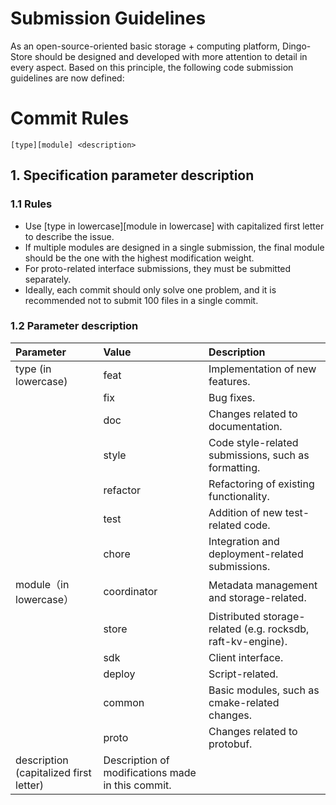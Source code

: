 # Submission Guidelines

As an open-source-oriented basic storage + computing platform, Dingo-Store should be designed and developed with more attention to detail in every aspect. Based on this principle, the following code submission guidelines are now defined:


# Commit Rules

```shell
[type][module] <description>
```

## 1. Specification parameter description

### 1.1 Rules

- Use [type in lowercase][module in lowercase] with capitalized first letter to describe the issue.
- If multiple modules are designed in a single submission, the final module should be the one with the highest modification weight.
- For proto-related interface submissions, they must be submitted separately.
- Ideally, each commit should only solve one problem, and it is recommended not to submit 100 files in a single commit.

### 1.2 Parameter description



| Parameter                              | Value                                             | Description                                                 |
| :------------------------------------- | :------------------------------------------------ | :---------------------------------------------------------- |
| type (in lowercase)                    | feat                                              | Implementation of new features.                             |
|                                        | fix                                               | Bug fixes.                                                  |
|                                        | doc                                               | Changes related to documentation.                           |
|                                        | style                                             | Code style-related submissions, such as formatting.         |
|                                        | refactor                                          | Refactoring of existing functionality.                      |
|                                        | test                                              | Addition of new test-related code.                          |
|                                        | chore                                             | Integration and deployment-related submissions.             |
| module（in lowercase）                         | coordinator                                       | Metadata management and storage-related.                    |
|                                        | store                                             | Distributed storage-related (e.g. rocksdb, raft-kv-engine). |
|                                        | sdk                                               | Client interface.                                           |
|                                        | deploy                                            | Script-related.                                             |
|                                        | common                                            | Basic modules, such as cmake-related changes.               |
|                                        | proto                                             | Changes related to protobuf.                                |
| description (capitalized first letter) | Description of modifications made in this commit. |                                                             |
